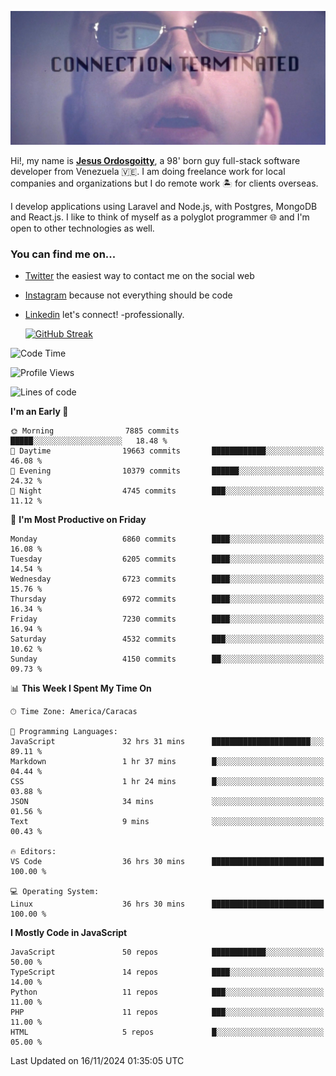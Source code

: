![hackers movie reference](./disconnected.jpg)

Hi!, my name is [**Jesus Ordosgoitty**](https://jodaz.dev), a 98' born guy full-stack software developer from Venezuela 🇻🇪. I am doing freelance work for local companies and organizations but I do remote work 🏝️ for clients overseas. 

I develop applications using Laravel and Node.js, with Postgres, MongoDB and React.js. I like to think of myself as a polyglot programmer 🌐 and I'm open to other technologies as well.

### You can find me on...

- [Twitter](https://twitter.com/jodaz_) the easiest way to contact me on the social web
- [Instagram](https://instagram.com/jodaz_) because not everything should be code
- [Linkedin](https://linkedin.com/in/jodaz) let's connect! -professionally.


    [![GitHub Streak](https://streak-stats.demolab.com?user=jodaz&theme=tokyonight)](https://git.io/streak-stats)

<!--START_SECTION:waka-->
![Code Time](http://img.shields.io/badge/Code%20Time-7%2C505%20hrs%2029%20mins-blue)

![Profile Views](http://img.shields.io/badge/Profile%20Views-28-blue)

![Lines of code](https://img.shields.io/badge/From%20Hello%20World%20I%27ve%20Written-82.1%20million%20lines%20of%20code-blue)

**I'm an Early 🐤** 

```text
🌞 Morning                7885 commits        █████░░░░░░░░░░░░░░░░░░░░   18.48 % 
🌆 Daytime                19663 commits       ████████████░░░░░░░░░░░░░   46.08 % 
🌃 Evening                10379 commits       ██████░░░░░░░░░░░░░░░░░░░   24.32 % 
🌙 Night                  4745 commits        ███░░░░░░░░░░░░░░░░░░░░░░   11.12 % 
```
📅 **I'm Most Productive on Friday** 

```text
Monday                   6860 commits        ████░░░░░░░░░░░░░░░░░░░░░   16.08 % 
Tuesday                  6205 commits        ████░░░░░░░░░░░░░░░░░░░░░   14.54 % 
Wednesday                6723 commits        ████░░░░░░░░░░░░░░░░░░░░░   15.76 % 
Thursday                 6972 commits        ████░░░░░░░░░░░░░░░░░░░░░   16.34 % 
Friday                   7230 commits        ████░░░░░░░░░░░░░░░░░░░░░   16.94 % 
Saturday                 4532 commits        ███░░░░░░░░░░░░░░░░░░░░░░   10.62 % 
Sunday                   4150 commits        ██░░░░░░░░░░░░░░░░░░░░░░░   09.73 % 
```


📊 **This Week I Spent My Time On** 

```text
🕑︎ Time Zone: America/Caracas

💬 Programming Languages: 
JavaScript               32 hrs 31 mins      ██████████████████████░░░   89.11 % 
Markdown                 1 hr 37 mins        █░░░░░░░░░░░░░░░░░░░░░░░░   04.44 % 
CSS                      1 hr 24 mins        █░░░░░░░░░░░░░░░░░░░░░░░░   03.88 % 
JSON                     34 mins             ░░░░░░░░░░░░░░░░░░░░░░░░░   01.56 % 
Text                     9 mins              ░░░░░░░░░░░░░░░░░░░░░░░░░   00.43 % 

🔥 Editors: 
VS Code                  36 hrs 30 mins      █████████████████████████   100.00 % 

💻 Operating System: 
Linux                    36 hrs 30 mins      █████████████████████████   100.00 % 
```

**I Mostly Code in JavaScript** 

```text
JavaScript               50 repos            ████████████░░░░░░░░░░░░░   50.00 % 
TypeScript               14 repos            ████░░░░░░░░░░░░░░░░░░░░░   14.00 % 
Python                   11 repos            ███░░░░░░░░░░░░░░░░░░░░░░   11.00 % 
PHP                      11 repos            ███░░░░░░░░░░░░░░░░░░░░░░   11.00 % 
HTML                     5 repos             █░░░░░░░░░░░░░░░░░░░░░░░░   05.00 % 
```




 Last Updated on 16/11/2024 01:35:05 UTC
<!--END_SECTION:waka-->
